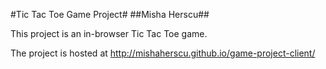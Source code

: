 #Tic Tac Toe Game Project#
##Misha Herscu##

This project is an in-browser Tic Tac Toe game.

The project is hosted at http://mishaherscu.github.io/game-project-client/


